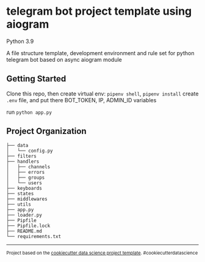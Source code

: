 telegram bot project template using aiogram
==============================

Python 3.9

A file structure template, development environment and rule set for python telegram bot based on async aiogram module


Getting Started
------------
Clone this repo, then create virtual env: `pipenv shell`, `pipenv install`
create `.env` file, and put there BOT_TOKEN, IP, ADMIN_ID variables

run `python app.py`

Project Organization
------------

    ├── data
    │   └── config.py
    ├── filters
    ├── handlers
    │   ├── channels
    │   ├── errors
    │   ├── groups
    │   └── users
    ├── keyboards
    ├── states
    ├── middlewares
    ├── utils
    ├── app.py
    ├── loader.py
    ├── Pipfile
    ├── Pipfile.lock
    ├── README.md
    └── requirements.txt

    


--------

<p><small>Project based on the <a target="_blank" href="https://drivendata.github.io/cookiecutter-data-science/">cookiecutter data science project template</a>. #cookiecutterdatascience</small></p>